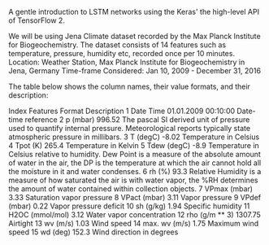 A gentle introduction to LSTM networks using the Keras' the high-level API of TensorFlow 2.

We will be using Jena Climate dataset recorded by the Max Planck Institute for Biogeochemistry. The dataset consists of 14 features such as temperature, pressure, humidity etc, recorded once per 10 minutes.
Location: Weather Station, Max Planck Institute for Biogeochemistry in Jena, Germany
Time-frame Considered: Jan 10, 2009 - December 31, 2016

The table below shows the column names, their value formats, and their description:

Index	Features	Format	Description
1	Date Time	01.01.2009 00:10:00	Date-time reference
2	p (mbar)	996.52	The pascal SI derived unit of pressure used to quantify internal pressure. Meteorological reports typically state atmospheric pressure in millibars.
3	T (degC)	-8.02	Temperature in Celsius
4	Tpot (K)	265.4	Temperature in Kelvin
5	Tdew (degC)	-8.9	Temperature in Celsius relative to humidity. Dew Point is a measure of the absolute amount of water in the air, the DP is the temperature at which the air cannot hold all the moisture in it and water condenses.
6	rh (%)	93.3	Relative Humidity is a measure of how saturated the air is with water vapor, the %RH determines the amount of water contained within collection objects.
7	VPmax (mbar)	3.33	Saturation vapor pressure
8	VPact (mbar)	3.11	Vapor pressure
9	VPdef (mbar)	0.22	Vapor pressure deficit
10	sh (g/kg)	1.94	Specific humidity
11	H2OC (mmol/mol)	3.12	Water vapor concentration
12	rho (g/m ** 3)	1307.75	Airtight
13	wv (m/s)	1.03	Wind speed
14	max. wv (m/s)	1.75	Maximum wind speed
15	wd (deg)	152.3	Wind direction in degrees

